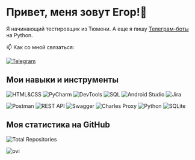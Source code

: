 # Привет, меня зовут Егор!👋

Я начинающий тестировщик из Тюмени. А еще я пишу [Телеграм-боты](https://github.com/yegor-an/Bots) на Python.

📫 Как со мной связаться: 

[![Telegram](https://img.shields.io/badge/Telegram-2CA5E0?style=for-the-badge&logo=telegram&logoColor=white)](https://t.me/yegor_an)

## Мои навыки и инструменты

![HTML&CSS](https://img.shields.io/badge/HTML%26CSS-%2300599C?style=flat-square&logo=html5&logoColor=white)
![PyCharm](https://img.shields.io/badge/PyCharm-%2300599C?style=flat-square&logo=pycharm&logoColor=white)
![DevTools](https://img.shields.io/badge/DevTools-%2300599C?style=flat-square&logo=google-chrome&logoColor=white)
![SQL](https://img.shields.io/badge/SQL-%2300599C?style=flat-square&logo=MySQL&logoColor=white)
![Android Studio](https://img.shields.io/badge/AndroidStudio-%2300599C?style=flat-square&logo=android-studio&logoColor=white)
![Jira](https://img.shields.io/badge/Jira-%2300599C?style=flat-square&logo=jira&logoColor=white)

![Postman](https://img.shields.io/badge/Postman-%2300599C?style=flat-square&logo=postman&logoColor=white)
![REST API](https://img.shields.io/badge/RESTAPI-%2300599C?style=flat-square&logo=rest-api&logoColor=white)
![Swagger](https://img.shields.io/badge/Swagger-%2300599C?style=flat-square&logo=swagger&logoColor=white)
![Charles Proxy](https://img.shields.io/badge/CharlesProxy-%2300599C?style=flat-square&logo=charles-proxy&logoColor=white)
![Python](https://img.shields.io/badge/Python-%2300599C?style=flat-square&logo=python&logoColor=white)
![SQLite](https://img.shields.io/badge/SQLite-%2300599C?style=flat-square&logo=sqlite&logoColor=white)

## Моя статистика на GitHub

![Total Repositories](https://img.shields.io/badge/Repositories-2-blue)

<img src="https://github-readme-stats.vercel.app/api/top-langs?username=yegor-an&show_icons=true&locale=en&layout=compact&theme=chartreuse-dark" alt="ovi" />

